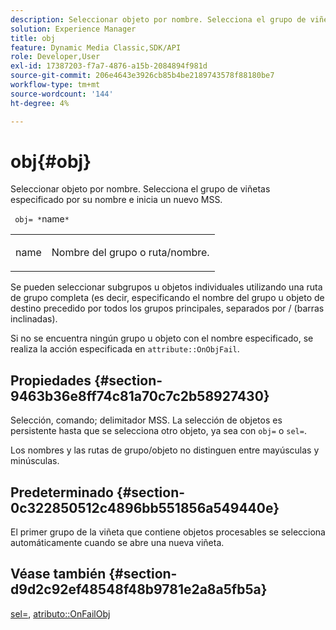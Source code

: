 ```yaml
---
description: Seleccionar objeto por nombre. Selecciona el grupo de viñetas especificado por su nombre e inicia un nuevo MSS.
solution: Experience Manager
title: obj
feature: Dynamic Media Classic,SDK/API
role: Developer,User
exl-id: 17387203-f7a7-4876-a15b-2084894f981d
source-git-commit: 206e4643e3926cb85b4be2189743578f88180be7
workflow-type: tm+mt
source-wordcount: '144'
ht-degree: 4%

---
```


# obj{#obj}

Seleccionar objeto por nombre. Selecciona el grupo de viñetas especificado por su nombre e inicia un nuevo MSS.

` obj= *`name`*`

<table id="simpletable_6E0DA6CBCDCF4CDDAFA5A4C38E0D5FC5"> 
 <tr class="strow"> 
  <td class="stentry"> <p> <span class="codeph"> <span class="varname"> name  </span> </span> </p> </td> 
  <td class="stentry"> <p>Nombre del grupo o ruta/nombre. </p> </td> 
 </tr> 
</table>

Se pueden seleccionar subgrupos u objetos individuales utilizando una ruta de grupo completa (es decir, especificando el nombre del grupo u objeto de destino precedido por todos los grupos principales, separados por / (barras inclinadas).

Si no se encuentra ningún grupo u objeto con el nombre especificado, se realiza la acción especificada en `attribute::OnObjFail`.

## Propiedades {#section-9463b36e8ff74c81a70c7c2b58927430}

Selección, comando; delimitador MSS. La selección de objetos es persistente hasta que se selecciona otro objeto, ya sea con `obj=` o `sel=`.

Los nombres y las rutas de grupo/objeto no distinguen entre mayúsculas y minúsculas.

## Predeterminado {#section-0c322850512c4896bb551856a549440e}

El primer grupo de la viñeta que contiene objetos procesables se selecciona automáticamente cuando se abre una nueva viñeta.

## Véase también {#section-d9d2c92ef48548f48b9781e2a8a5fb5a}

[sel=](../../../../../ir-api/http-protocol/image-rendering-api-ref/c-ir-http-protocol-ref/c-ir-http-protocol-command-reference/r-ir-sel.md#reference-01322c58d414481385c29fcdd27a090b),  [atributo::OnFailObj](../../../../../ir-api/material-cat/image-rendering-api-ref/c-ir-material-catalog/c-ir-attributes-reference/r-ir-onfailobj.md#reference-4c6ba90418e84da5831f8573bbbf2c8d)
